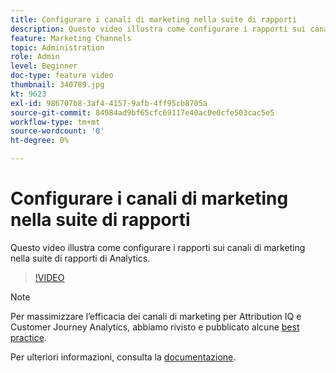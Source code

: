 ```yaml
---
title: Configurare i canali di marketing nella suite di rapporti
description: Questo video illustra come configurare i rapporti sui canali di marketing nella suite di rapporti di Analytics.
feature: Marketing Channels
topic: Administration
role: Admin
level: Beginner
doc-type: feature video
thumbnail: 340789.jpg
kt: 9623
exl-id: 986707b8-3af4-4157-9afb-4ff95cb8705a
source-git-commit: 84984ad9bf65cfc69117e40ac0e0cfe503cac5e5
workflow-type: tm+mt
source-wordcount: '0'
ht-degree: 0%

---
```


# Configurare i canali di marketing nella suite di rapporti

Questo video illustra come configurare i rapporti sui canali di marketing nella suite di rapporti di Analytics.

>[!VIDEO](https://video.tv.adobe.com/v/340789/?quality=12&learn=on)

>[!NOTE]
>
>Per massimizzare l’efficacia dei canali di marketing per Attribution IQ e Customer Journey Analytics, abbiamo rivisto e pubblicato alcune [best practice](https://experienceleague.adobe.com/docs/analytics/components/marketing-channels/mchannel-best-practices.html?lang=it).

Per ulteriori informazioni, consulta la [documentazione](https://experienceleague.adobe.com/docs/analytics/components/marketing-channels/c-getting-started-mchannel.html?lang=it).
